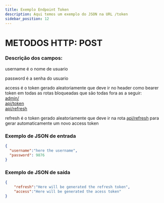 ```yaml
---
title: Exemplo Endpoint Token
description: Aqui temos um exemplo do JSON na URL /token 
sidebar_position: 12
---
```

# METODOS HTTP: POST
### Descrição dos campos:

username é o nome de usuario

password é a senha do usuario

access é o token gerado aleatoriamente que deve ir no header como bearer token em todas as rotas bloqueadas que são todas fora as a seguir:      
[admin/](.admin)  
[api/token](./token)   
[api/refresh](./refresh) 

refresh é o token gerado aleatoriamente que deve ir na rota  [api/refresh](./refresh)  para gerar automaticamente um novo access token
### Exemplo de JSON de entrada
```json
{
  "username":"here the username",
  "password": 9876
}
```
### Exemplo de JSON de saída
```json
{
    "refresh":"Here will be generated the refresh token",
    "access":"Here will be generated the acess token"
}
```
